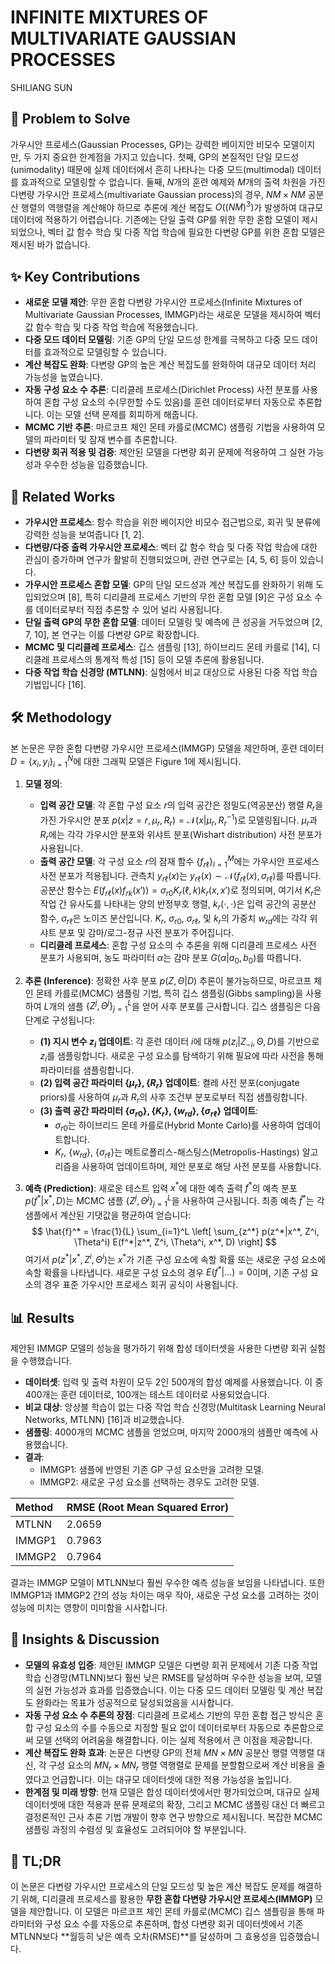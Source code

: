 # INFINITE MIXTURES OF MULTIVARIATE GAUSSIAN PROCESSES
SHILIANG SUN

## 🧩 Problem to Solve
가우시안 프로세스(Gaussian Processes, GP)는 강력한 베이지안 비모수 모델이지만, 두 가지 중요한 한계점을 가지고 있습니다. 첫째, GP의 본질적인 단일 모드성(unimodality) 때문에 실제 데이터에서 흔히 나타나는 다중 모드(multimodal) 데이터를 효과적으로 모델링할 수 없습니다. 둘째, $N$개의 훈련 예제와 $M$개의 출력 차원을 가진 다변량 가우시안 프로세스(multivariate Gaussian process)의 경우, $NM \times NM$ 공분산 행렬의 역행렬을 계산해야 하므로 추론에 계산 복잡도 $O((NM)^3)$가 발생하여 대규모 데이터에 적용하기 어렵습니다. 기존에는 단일 출력 GP를 위한 무한 혼합 모델이 제시되었으나, 벡터 값 함수 학습 및 다중 작업 학습에 필요한 다변량 GP를 위한 혼합 모델은 제시된 바가 없습니다.

## ✨ Key Contributions
*   **새로운 모델 제안**: 무한 혼합 다변량 가우시안 프로세스(Infinite Mixtures of Multivariate Gaussian Processes, IMMGP)라는 새로운 모델을 제시하여 벡터 값 함수 학습 및 다중 작업 학습에 적용했습니다.
*   **다중 모드 데이터 모델링**: 기존 GP의 단일 모드성 한계를 극복하고 다중 모드 데이터를 효과적으로 모델링할 수 있습니다.
*   **계산 복잡도 완화**: 다변량 GP의 높은 계산 복잡도를 완화하여 대규모 데이터 처리 가능성을 높였습니다.
*   **자동 구성 요소 수 추론**: 디리클레 프로세스(Dirichlet Process) 사전 분포를 사용하여 혼합 구성 요소의 수(무한할 수도 있음)를 훈련 데이터로부터 자동으로 추론합니다. 이는 모델 선택 문제를 회피하게 해줍니다.
*   **MCMC 기반 추론**: 마르코프 체인 몬테 카를로(MCMC) 샘플링 기법을 사용하여 모델의 파라미터 및 잠재 변수를 추론합니다.
*   **다변량 회귀 적용 및 검증**: 제안된 모델을 다변량 회귀 문제에 적용하여 그 실현 가능성과 우수한 성능을 입증했습니다.

## 📎 Related Works
*   **가우시안 프로세스**: 함수 학습을 위한 베이지안 비모수 접근법으로, 회귀 및 분류에 강력한 성능을 보여줍니다 [1, 2].
*   **다변량/다중 출력 가우시안 프로세스**: 벡터 값 함수 학습 및 다중 작업 학습에 대한 관심이 증가하며 연구가 활발히 진행되었으며, 관련 연구로는 [4, 5, 6] 등이 있습니다.
*   **가우시안 프로세스 혼합 모델**: GP의 단일 모드성과 계산 복잡도를 완화하기 위해 도입되었으며 [8], 특히 디리클레 프로세스 기반의 무한 혼합 모델 [9]은 구성 요소 수를 데이터로부터 직접 추론할 수 있어 널리 사용됩니다.
*   **단일 출력 GP의 무한 혼합 모델**: 데이터 모델링 및 예측에 큰 성공을 거두었으며 [2, 7, 10], 본 연구는 이를 다변량 GP로 확장합니다.
*   **MCMC 및 디리클레 프로세스**: 깁스 샘플링 [13], 하이브리드 몬테 카를로 [14], 디리클레 프로세스의 통계적 특성 [15] 등이 모델 추론에 활용됩니다.
*   **다중 작업 학습 신경망 (MTLNN)**: 실험에서 비교 대상으로 사용된 다중 작업 학습 기법입니다 [16].

## 🛠️ Methodology
본 논문은 무한 혼합 다변량 가우시안 프로세스(IMMGP) 모델을 제안하며, 훈련 데이터 $D=\{x_i, y_i\}_{i=1}^N$에 대한 그래픽 모델은 Figure 1에 제시됩니다.

1.  **모델 정의**:
    *   **입력 공간 모델**: 각 혼합 구성 요소 $r$의 입력 공간은 정밀도(역공분산) 행렬 $R_r$을 가진 가우시안 분포 $p(x|z=r, \mu_r, R_r) = \mathcal{N}(x|\mu_r, R_r^{-1})$로 모델링됩니다. $\mu_r$과 $R_r$에는 각각 가우시안 분포와 위샤트 분포(Wishart distribution) 사전 분포가 사용됩니다.
    *   **출력 공간 모델**: 각 구성 요소 $r$의 잠재 함수 $\{f_{r\ell}\}_{l=1}^M$에는 가우시안 프로세스 사전 분포가 적용됩니다. 관측치 $y_{r\ell}(x)$는 $y_{r\ell}(x) \sim \mathcal{N}(f_{r\ell}(x), \sigma_{r\ell})$를 따릅니다. 공분산 함수는 $E(f_{r\ell}(x)f_{rk}(x')) = \sigma_{r0} K_r(\ell, k)k_r(x, x')$로 정의되며, 여기서 $K_r$은 작업 간 유사도를 나타내는 양의 반정부호 행렬, $k_r(\cdot, \cdot)$은 입력 공간의 공분산 함수, $\sigma_{r\ell}$은 노이즈 분산입니다. $K_r$, $\sigma_{r0}$, $\sigma_{r\ell}$, 및 $k_r$의 가중치 $w_{rd}$에는 각각 위샤트 분포 및 감마/로그-정규 사전 분포가 주어집니다.
    *   **디리클레 프로세스**: 혼합 구성 요소의 수 추론을 위해 디리클레 프로세스 사전 분포가 사용되며, 농도 파라미터 $\alpha$는 감마 분포 $G(\alpha|a_0, b_0)$를 따릅니다.

2.  **추론 (Inference)**:
    정확한 사후 분포 $p(Z, \Theta|D)$ 추론이 불가능하므로, 마르코프 체인 몬테 카를로(MCMC) 샘플링 기법, 특히 깁스 샘플링(Gibbs sampling)을 사용하여 $L$개의 샘플 $\{Z^j, \Theta^j\}_{j=1}^L$을 얻어 사후 분포를 근사합니다. 깁스 샘플링은 다음 단계로 구성됩니다:
    *   **(1) 지시 변수 $z_i$ 업데이트**: 각 훈련 데이터 $i$에 대해 $p(z_i|Z_{-i}, \Theta, D)$를 기반으로 $z_i$를 샘플링합니다. 새로운 구성 요소를 탐색하기 위해 필요에 따라 사전을 통해 파라미터를 샘플링합니다.
    *   **(2) 입력 공간 파라미터 $\{\mu_r\}, \{R_r\}$ 업데이트**: 켤레 사전 분포(conjugate priors)를 사용하여 $\mu_r$과 $R_r$의 사후 조건부 분포로부터 직접 샘플링합니다.
    *   **(3) 출력 공간 파라미터 $\{\sigma_{r0}\}, \{K_r\}, \{w_{rd}\}, \{\sigma_{r\ell}\}$ 업데이트**:
        *   $\sigma_{r0}$는 하이브리드 몬테 카를로(Hybrid Monte Carlo)를 사용하여 업데이트합니다.
        *   $K_r$, $\{w_{rd}\}$, $\{\sigma_{r\ell}\}$는 메트로폴리스-해스팅스(Metropolis-Hastings) 알고리즘을 사용하여 업데이트하며, 제안 분포로 해당 사전 분포를 사용합니다.

3.  **예측 (Prediction)**:
    새로운 테스트 입력 $x^*$에 대한 예측 출력 $f^*$의 예측 분포 $p(f^*|x^*, D)$는 MCMC 샘플 $\{Z^j, \Theta^j\}_{j=1}^L$을 사용하여 근사됩니다. 최종 예측 $\hat{f}^*$는 각 샘플에서 계산된 기댓값을 평균하여 얻습니다:
    $$ \hat{f}^* = \frac{1}{L} \sum_{i=1}^L \left[ \sum_{z^*} p(z^*|x^*, Z^i, \Theta^i) E(f^*|z^*, Z^i, \Theta^i, x^*, D) \right] $$
    여기서 $p(z^*|x^*, Z^i, \Theta^i)$는 $x^*$가 기존 구성 요소에 속할 확률 또는 새로운 구성 요소에 속할 확률을 나타냅니다. 새로운 구성 요소의 경우 $E(f^*|\ldots)=0$이며, 기존 구성 요소의 경우 표준 가우시안 프로세스 회귀 공식이 사용됩니다.

## 📊 Results
제안된 IMMGP 모델의 성능을 평가하기 위해 합성 데이터셋을 사용한 다변량 회귀 실험을 수행했습니다.
*   **데이터셋**: 입력 및 출력 차원이 모두 2인 500개의 합성 예제를 사용했습니다. 이 중 400개는 훈련 데이터로, 100개는 테스트 데이터로 사용되었습니다.
*   **비교 대상**: 앙상블 학습이 없는 다중 작업 학습 신경망(Multitask Learning Neural Networks, MTLNN) [16]과 비교했습니다.
*   **샘플링**: 4000개의 MCMC 샘플을 얻었으며, 마지막 2000개의 샘플만 예측에 사용했습니다.
*   **결과**:
    *   IMMGP1: 샘플에 반영된 기존 GP 구성 요소만을 고려한 모델.
    *   IMMGP2: 새로운 구성 요소를 선택하는 경우도 고려한 모델.

| Method | RMSE (Root Mean Squared Error) |
| :------- | :----------------------------- |
| MTLNN    | 2.0659                         |
| IMMGP1   | 0.7963                         |
| IMMGP2   | 0.7964                         |

결과는 IMMGP 모델이 MTLNN보다 훨씬 우수한 예측 성능을 보임을 나타냅니다. 또한 IMMGP1과 IMMGP2 간의 성능 차이는 매우 작아, 새로운 구성 요소를 고려하는 것이 성능에 미치는 영향이 미미함을 시사합니다.

## 🧠 Insights & Discussion
*   **모델의 유효성 입증**: 제안된 IMMGP 모델은 다변량 회귀 문제에서 기존 다중 작업 학습 신경망(MTLNN)보다 훨씬 낮은 RMSE를 달성하며 우수한 성능을 보여, 모델의 실현 가능성과 효과를 입증했습니다. 이는 다중 모드 데이터 모델링 및 계산 복잡도 완화라는 목표가 성공적으로 달성되었음을 시사합니다.
*   **자동 구성 요소 수 추론의 장점**: 디리클레 프로세스 기반의 무한 혼합 접근 방식은 혼합 구성 요소의 수를 수동으로 지정할 필요 없이 데이터로부터 자동으로 추론함으로써 모델 선택의 어려움을 해결합니다. 이는 실제 적용에서 큰 이점을 제공합니다.
*   **계산 복잡도 완화 효과**: 논문은 다변량 GP의 전체 $MN \times MN$ 공분산 행렬 역행렬 대신, 각 구성 요소의 $MN_r \times MN_r$ 행렬 역행렬로 문제를 분할함으로써 계산 비용을 줄였다고 언급합니다. 이는 대규모 데이터셋에 대한 적용 가능성을 높입니다.
*   **한계점 및 미래 방향**: 현재 모델은 합성 데이터셋에서만 평가되었으며, 대규모 실제 데이터셋에 대한 적용과 분류 문제로의 확장, 그리고 MCMC 샘플링 대신 더 빠르고 결정론적인 근사 추론 기법 개발이 향후 연구 방향으로 제시됩니다. 복잡한 MCMC 샘플링 과정의 수렴성 및 효율성도 고려되어야 할 부분입니다.

## 📌 TL;DR
이 논문은 다변량 가우시안 프로세스의 단일 모드성 및 높은 계산 복잡도 문제를 해결하기 위해, 디리클레 프로세스를 활용한 **무한 혼합 다변량 가우시안 프로세스(IMMGP)** 모델을 제안합니다. 이 모델은 마르코프 체인 몬테 카를로(MCMC) 깁스 샘플링을 통해 파라미터와 구성 요소 수를 자동으로 추론하며, 합성 다변량 회귀 데이터셋에서 기존 MTLNN보다 **월등히 낮은 예측 오차(RMSE)**를 달성하며 그 효용성을 입증했습니다.